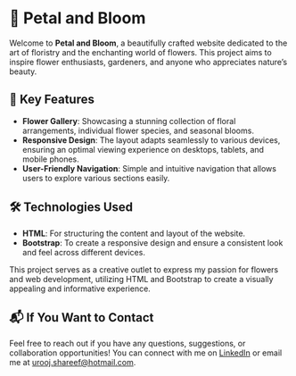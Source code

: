 # 🌸 Petal and Bloom

Welcome to **Petal and Bloom**, a beautifully crafted website dedicated to the art of floristry and the enchanting world of flowers. This project aims to inspire flower enthusiasts, gardeners, and anyone who appreciates nature’s beauty.

## 🌟 Key Features
- **Flower Gallery**: Showcasing a stunning collection of floral arrangements, individual flower species, and seasonal blooms.
- **Responsive Design**: The layout adapts seamlessly to various devices, ensuring an optimal viewing experience on desktops, tablets, and mobile phones.
- **User-Friendly Navigation**: Simple and intuitive navigation that allows users to explore various sections easily.

## 🛠️ Technologies Used
- **HTML**: For structuring the content and layout of the website.
- **Bootstrap**: To create a responsive design and ensure a consistent look and feel across different devices.

This project serves as a creative outlet to express my passion for flowers and web development, utilizing HTML and Bootstrap to create a visually appealing and informative experience.

## 📬 If You Want to Contact
Feel free to reach out if you have any questions, suggestions, or collaboration opportunities! You can connect with me on [LinkedIn](https://www.linkedin.com/in/urooj-sharif-367686130/) or email me at [urooj.shareef@hotmail.com](mailto:your-email@example.com).
